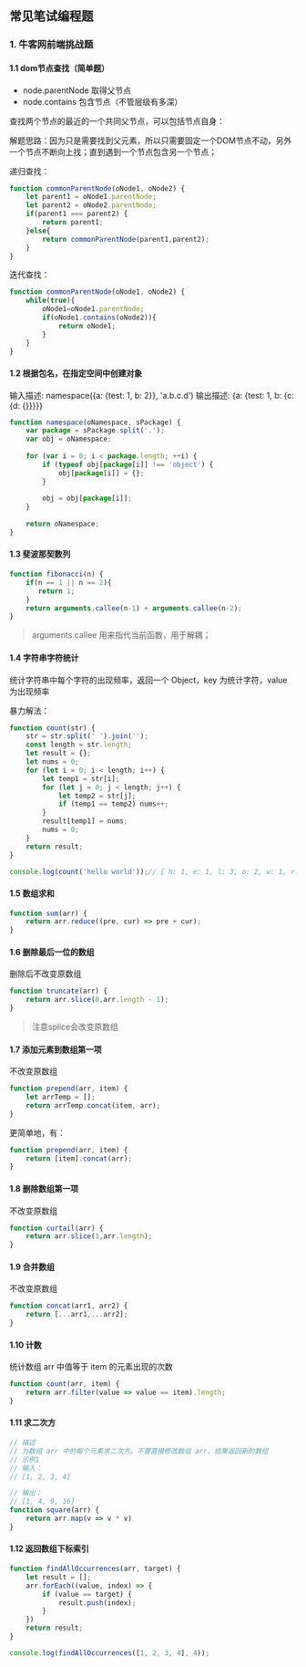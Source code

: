 ## 常见笔试编程题

### 1. 牛客网前端挑战题

#### 1.1 dom节点查找（简单题）

* node.parentNode 取得父节点
* node.contains 包含节点（不管层级有多深）


查找两个节点的最近的一个共同父节点，可以包括节点自身：

解题思路：因为只是需要找到父元素，所以只需要固定一个DOM节点不动，另外一个节点不断向上找；直到遇到一个节点包含另一个节点；

递归查找：

```js
function commonParentNode(oNode1, oNode2) {
    let parent1 = oNode1.parentNode;
    let parent2 = oNode2.parentNode;
    if(parent1 === parent2) {
        return parent1;
    }else{
        return commonParentNode(parent1,parent2);
    }
}
```

迭代查找：

```js
function commonParentNode(oNode1, oNode2) {
    while(true){
        oNode1=oNode1.parentNode;
        if(oNode1.contains(oNode2)){
            return oNode1;
        }
    }
}
```

#### 1.2 根据包名，在指定空间中创建对象

输入描述:
namespace({a: {test: 1, b: 2}}, 'a.b.c.d')
输出描述:
{a: {test: 1, b: {c: {d: {}}}}}

```js
function namespace(oNamespace, sPackage) {
    var package = sPackage.split('.');
    var obj = oNamespace;
    
    for (var i = 0; i < package.length; ++i) {
        if (typeof obj[package[i]] !== 'object') {
            obj[package[i]] = {};
        }
 
        obj = obj[package[i]];
    }
 
    return oNamespace;
}
```

#### 1.3 斐波那契数列

```js
function fibonacci(n) {
    if(n == 1 || n == 2){
       return 1; 
    }
    return arguments.callee(n-1) + arguments.callee(n-2);
}
```

> arguments.callee 用来指代当前函数，用于解耦；

#### 1.4 字符串字符统计

统计字符串中每个字符的出现频率，返回一个 Object，key 为统计字符，value 为出现频率

暴力解法：

```js
function count(str) {
    str = str.split(' ').join('');
    const length = str.length;
    let result = {};
    let nums = 0;
    for (let i = 0; i < length; i++) {
        let temp1 = str[i];
        for (let j = 0; j < length; j++) {
            let temp2 = str[j];
            if (temp1 == temp2) nums++;
        }
        result[temp1] = nums;
        nums = 0;
    }
    return result;
}

console.log(count('hello world'));// { h: 1, e: 1, l: 3, o: 2, w: 1, r: 1, d: 1 }
```

#### 1.5 数组求和

```js
function sum(arr) {
    return arr.reduce((pre, cur) => pre + cur);
}
```

#### 1.6 删除最后一位的数组

删除后不改变原数组

```js
function truncate(arr) {
    return arr.slice(0,arr.length - 1);
}
```

> 注意splice会改变原数组


#### 1.7 添加元素到数组第一项

不改变原数组

```js
function prepend(arr, item) {
    let arrTemp = [];
    return arrTemp.concat(item, arr);
}
```

更简单地，有：

```js
function prepend(arr, item) {
    return [item].concat(arr);
}
```

#### 1.8 删除数组第一项

不改变原数组

```js
function curtail(arr) {
    return arr.slice(1,arr.length);
}
```

#### 1.9 合并数组

不改变原数组

```js
function concat(arr1, arr2) {
    return [...arr1,...arr2];
}
```

#### 1.10 计数

统计数组 arr 中值等于 item 的元素出现的次数

```js
function count(arr, item) {
    return arr.filter(value => value == item).length;
}
```

#### 1.11 求二次方

```js
// 描述
// 为数组 arr 中的每个元素求二次方。不要直接修改数组 arr，结果返回新的数组
// 示例1
// 输入：
// [1, 2, 3, 4]

// 输出：
// [1, 4, 9, 16]
function square(arr) {
    return arr.map(v => v * v)
}
```

#### 1.12 返回数组下标索引

```js
function findAllOccurrences(arr, target) {
    let result = [];
    arr.forEach((value, index) => {
        if (value == target) {
            result.push(index);
        }
    })
    return result;
}

console.log(findAllOccurrences([1, 2, 3, 4], 4));
```

